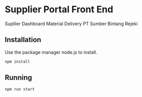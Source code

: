 # Supplier Portal Front End

Supllier Dashboard Material Delivery PT Sumber Bintang Rejeki

## Installation

Use the package manager node.js to install.

```bash
npm install
```

## Running

```bash
npm run start
```

